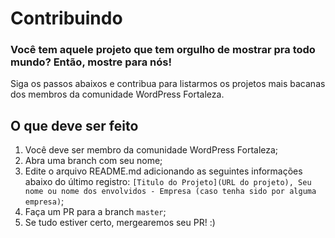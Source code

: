 # Contribuindo

### Você tem aquele projeto que tem orgulho de mostrar pra todo mundo? Então, mostre para nós! 

Siga os passos abaixos e contribua para listarmos os projetos mais bacanas dos membros da comunidade WordPress Fortaleza.

## O que deve ser feito

1. Você deve ser membro da comunidade WordPress Fortaleza;
2. Abra uma branch com seu nome;
3. Edite o arquivo README.md adicionando as seguintes informações abaixo do último registro: `[Titulo do Projeto](URL do projeto), Seu nome ou nome dos envolvidos - Empresa (caso tenha sido por alguma empresa)`;
4. Faça um PR para a branch `master`;
5. Se tudo estiver certo, mergearemos seu PR! :)
